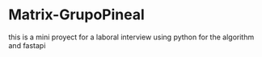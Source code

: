 # Matrix-GrupoPineal
 this is a mini proyect for a laboral interview using python for the algorithm and fastapi
